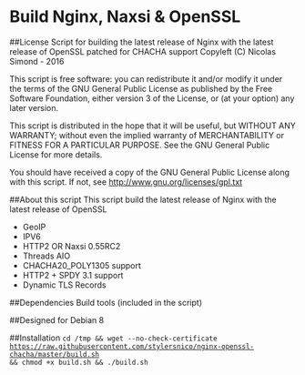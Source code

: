 Build Nginx, Naxsi & OpenSSL
============================

##License
Script for building the latest release of Nginx with the latest release of OpenSSL patched for CHACHA support
Copyleft (C) Nicolas Simond - 2016

This script is free software: you can redistribute it and/or modify
it under the terms of the GNU General Public License as published by
the Free Software Foundation, either version 3 of the License, or
(at your option) any later version.

This script is distributed in the hope that it will be useful,
but WITHOUT ANY WARRANTY; without even the implied warranty of
MERCHANTABILITY or FITNESS FOR A PARTICULAR PURPOSE.  See the
GNU General Public License for more details.

You should have received a copy of the GNU General Public License
along with this script.  If not, see <http://www.gnu.org/licenses/gpl.txt>

##About this script
This script build the latest release of Nginx with the latest release of OpenSSL

- GeoIP
- IPV6
- HTTP2 OR Naxsi 0.55RC2
- Threads AIO
- CHACHA20_POLY1305 support
- HTTP2 + SPDY 3.1 support
- Dynamic TLS Records

##Dependencies
Build tools (included in the script)

##Designed for
Debian 8

##Installation
<code>cd /tmp && wget --no-check-certificate https://raw.githubusercontent.com/stylersnico/nginx-openssl-chacha/master/build.sh && chmod +x build.sh && ./build.sh</code>
